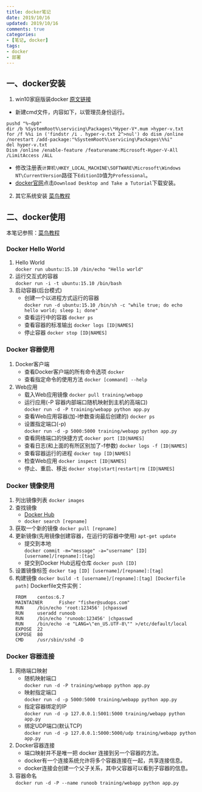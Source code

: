 ```yaml
---
title: docker笔记
date: 2019/10/16
updated: 2019/10/16
comments: true
categories: 
- [笔记, docker]
tags: 
- docker
- 部署
---
```

## 一、docker安装
1. win10家庭版装docker  [原文链接](https://www.jianshu.com/p/a24c5974067f)
+ 新建cmd文件，内容如下，以管理员身份运行。  
```CMD
pushd "%~dp0"
dir /b %SystemRoot%\servicing\Packages\*Hyper-V*.mum >hyper-v.txt
for /f %%i in ('findstr /i . hyper-v.txt 2^>nul') do dism /online   /norestart /add-package:"%SystemRoot%\servicing\Packages\%%i"
del hyper-v.txt
Dism /online /enable-feature /featurename:Microsoft-Hyper-V-All     /LimitAccess /ALL
```
+ 修改注册表`计算机\HKEY_LOCAL_MACHINE\SOFTWARE\Microsoft\Windows NT\CurrentVersion`路径下`EditionID`值为`Professional`。
+ [docker官网](https://www.docker.com/get-started)点击`Download Desktop and Take a Tutorial`下载安装。
2. 其它系统安装   [菜鸟教程](https://www.runoob.com/docker/docker-tutorial.html)

## 二、docker使用
本笔记参照：[菜鸟教程](https://www.runoob.com/docker/docker-tutorial.html)

### Docker Hello World
1. Hello World  
    `docker run ubuntu:15.10 /bin/echo "Hello world"`
2. 运行交互式的容器  
    `docker run -i -t ubuntu:15.10 /bin/bash`
3. 启动容器(后台模式)
   + 创建一个以进程方式运行的容器  
   `docker run -d ubuntu:15.10 /bin/sh -c "while true; do echo hello world; sleep 1; done"`
   + 查看运行中的容器   `docker ps`
   + 查看容器的标准输出  `docker logs [ID|NAMES]`
   + 停止容器   `docker stop [ID|NAMES]`

### Docker 容器使用
1. Docker客户端
   + 查看Docker客户端的所有命令选项 `docker`
   + 查看指定命令的使用方法    `docker [command] --help`
2. Web应用
   + 载入Web应用镜像  `docker pull training/webapp`
   + 运行应用(-P 容器内部端口随机映射到主机的高端口)  
   `docker run -d -P training/webapp python app.py` 
   + 查看Web应用容器(加-l参数查询最后创建的)    `docker ps`
   + 设置指定端口(-p)  
     `docker run -d -p 5000:5000 training/webapp python app.py`
   + 查看网络端口的快捷方式    `docker port [ID|NAMES]`
   + 查看日志(和上面的有所区别加了-f参数)   `docker logs -f [ID|NAMES]`
   + 查看容器运行的进程  `docker top [ID|NAMES]`
   + 检查Web应用    `docker inspect [ID|NAMES]`
   + 停止、重启、移出   `docker stop|start|restart|rm [ID|NAMES]`

### Docker 镜像使用
1. 列出镜像列表   `docker images`
2. 查找镜像
   + [Docker Hub](https://hub.docker.com/)
   + `docker search [repname]`
3. 获取一个新的镜像 `docker pull [repname]`
4. 更新镜像(先用镜像创建容器，在运行的容器中使用) `apt-get update`
   + 提交到本地  
   `docker commit -m="message" -a="username" [ID] [username]/[repname]:[tag]`
   + 提交到Docker Hub远程仓库
   `docker push [ID]`
5. 设置镜像标签
   `docker tag [ID] [username]/[repname]:[tag]`
6. 构建镜像
   `docker build -t [username]/[repname]:[tag] [Dockerfile path]`
   Dockerfile文件实例：
   ```SH
   FROM    centos:6.7
   MAINTAINER      Fisher "fisher@sudops.com"
   RUN     /bin/echo 'root:123456' |chpasswd
   RUN     useradd runoob
   RUN     /bin/echo 'runoob:123456' |chpasswd
   RUN     /bin/echo -e "LANG=\"en_US.UTF-8\"" >/etc/default/local
   EXPOSE  22
   EXPOSE  80
   CMD     /usr/sbin/sshd -D
   ```

### Docker 容器连接
1. 网络端口映射
   + 随机映射端口  
   `docker run -d -P training/webapp python app.py`
   + 映射指定端口  
   `docker run -d -p 5000:5000 training/webapp python app.py`
   + 指定容器绑定的IP  
   `docker run -d -p 127.0.0.1:5001:5000 training/webapp python app.py`
   + 绑定UDP端口(默认TCP)  
   `docker run -d -p 127.0.0.1:5000:5000/udp training/webapp python app.py`
2. Docker容器连接
   + 端口映射并不是唯一把 docker 连接到另一个容器的方法。
   + docker有一个连接系统允许将多个容器连接在一起，共享连接信息。
   + docker连接会创建一个父子关系，其中父容器可以看到子容器的信息。
3. 容器命名  
`docker run -d -P --name runoob training/webapp python app.py`